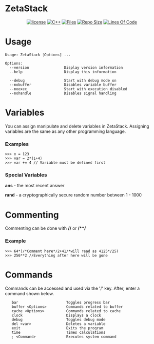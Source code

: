 # ZetaStack

<div align="center">

[![license](https://img.shields.io/github/license/Papr3ka/ZetaStack?style=flat-square)](https://github.com/Papr3ka/ZetaStack/blob/main/LICENSE)
[![C++](https://img.shields.io/badge/-C++-00599C?style=flat-square&logo=c)](https://github.com/Papr3ka)
[![Files](https://tokei.rs/b1/github/Papr3ka/ZetaStack?category=files)](https://github.com/Papr3ka/ZetaStack)
[![Repo Size](https://img.shields.io/github/repo-size/Papr3ka/ZetaStack?style=flat-square)](https://github.com/Papr3ka/ZetaStack)
[![Lines Of Code](https://tokei.rs/b1/github/Papr3ka/ZetaStack?category=code)](https://github.com/Papr3ka/ZetaStack)

</div>

# Usage

```
Usage: ZetaStack [Options] ...

Options:
  --version                Display version information
  --help                   Display this information

  --debug                  Start with debug mode on
  --nobuffer               Disables variable buffer
  --noexec                 Start with execution disabled
  --nohandle               Disables signal handling
 ```

# Variables

You can assign manipulate and delete variables in ZetaStack. Assigning variables are the same as any other programming language.

### Examples

```
>>> x = 123
>>> var = 2*(1+4)
>>> var += 4 // Variable must be defined first
```

### Special Variables

**ans** - the most recent answer

**rand** - a cryptographically secure random number between 1 - 1000

# Commenting
Commenting can be done with **//** or **/\*\*/**

### Example

```
>>> 64*(/*Comment here*/2+41/*will read as 4125*/25)
>>> 256**2 //Everything after here will be gone
```

# Commands

Commands can be accessed and used via the '/' key. After, enter a command shown below.
```
   bar                      Toggles progress bar
   buffer <Options>         Commands related to buffer
   cache <Options>          Commands related to cache
   clock                    Displays a clock
   debug                    Toggles debug mode
   del <var>                Deletes a variable
   exit                     Exits the program
   time                     Times calculations
   ; <Command>              Executes system command
```
